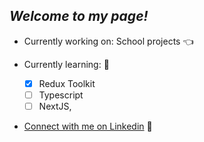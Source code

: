 ## *Welcome to my page!*

- Currently working on: School projects 👈
  
- Currently learning:  💎
  - [x] Redux Toolkit
  - [ ] Typescript
  - [ ] NextJS,

- [Connect with me on Linkedin](https://www.linkedin.com/in/kevin-lan-/) 🥂
